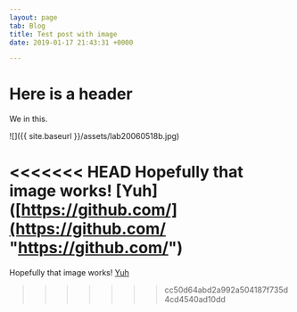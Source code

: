 ```yaml
---
layout: page
tab: Blog
title: Test post with image
date: 2019-01-17 21:43:31 +0000

---
```

# Here is a header

We in this.

![]({{ site.baseurl }}/assets/lab20060518b.jpg)

<<<<<<< HEAD
Hopefully that image works! [Yuh]([https://github.com/](https://github.com/ "https://github.com/")
=======
Hopefully that image works! [Yuh](https://github.com/)
>>>>>>> cc50d64abd2a992a504187f735d4cd4540ad10dd

